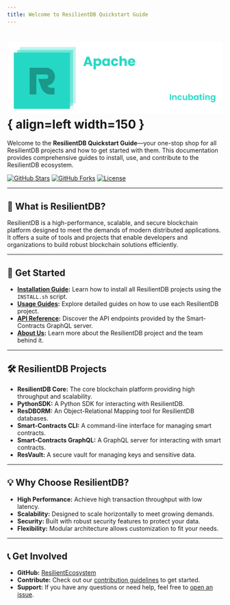 ```yaml
---
title: Welcome to ResilientDB Quickstart Guide
---
```


# ![ResilientDB Logo](images/logo.svg){ align=left width=150 }

Welcome to the **ResilientDB Quickstart Guide**—your one-stop shop for all ResilientDB projects and how to get started with them. This documentation provides comprehensive guides to install, use, and contribute to the ResilientDB ecosystem.

[![GitHub Stars](https://img.shields.io/github/stars/ResilientEcosystem/resilientdb-quickstart?style=social)](https://github.com/ResilientEcosystem/resilientdb-quickstart)
[![GitHub Forks](https://img.shields.io/github/forks/ResilientEcosystem/resilientdb-quickstart?style=social)](https://github.com/ResilientEcosystem/resilientdb-quickstart/fork)
[![License](https://img.shields.io/github/license/ResilientEcosystem/resilientdb-quickstart)](LICENSE)

---

## 🚀 **What is ResilientDB?**

ResilientDB is a high-performance, scalable, and secure blockchain platform designed to meet the demands of modern distributed applications. It offers a suite of tools and projects that enable developers and organizations to build robust blockchain solutions efficiently.

---

## 📖 **Get Started**

- **[Installation Guide](installation/index.md):** Learn how to install all ResilientDB projects using the `INSTALL.sh` script.
- **[Usage Guides](usage/index.md):** Explore detailed guides on how to use each ResilientDB project.
- **[API Reference](api.md):** Discover the API endpoints provided by the Smart-Contracts GraphQL server.
- **[About Us](about/index.md):** Learn more about the ResilientDB project and the team behind it.

---

## 🛠 **ResilientDB Projects**

- **ResilientDB Core:** The core blockchain platform providing high throughput and scalability.
- **PythonSDK:** A Python SDK for interacting with ResilientDB.
- **ResDBORM:** An Object-Relational Mapping tool for ResilientDB databases.
- **Smart-Contracts CLI:** A command-line interface for managing smart contracts.
- **Smart-Contracts GraphQL:** A GraphQL server for interacting with smart contracts.
- **ResVault:** A secure vault for managing keys and sensitive data.

---

## 💡 **Why Choose ResilientDB?**

- **High Performance:** Achieve high transaction throughput with low latency.
- **Scalability:** Designed to scale horizontally to meet growing demands.
- **Security:** Built with robust security features to protect your data.
- **Flexibility:** Modular architecture allows customization to fit your needs.

---

## 📞 **Get Involved**

- **GitHub:** [ResilientEcosystem](https://github.com/ResilientEcosystem)
- **Contribute:** Check out our [contribution guidelines](CONTRIBUTING.md) to get started.
- **Support:** If you have any questions or need help, feel free to [open an issue](https://github.com/ResilientEcosystem/resilientdb-quickstart/issues).

